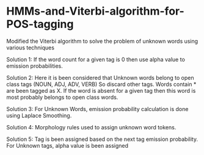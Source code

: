 # HMMs-and-Viterbi-algorithm-for-POS-tagging
Modified the Viterbi algorithm to solve the problem of unknown words using various techniques

Solution 1: If the word count for a given tag is 0 then use alpha value to emission probabilities.

Solution 2: Here it is been considered that Unknown words belong to open class tags (NOUN, ADJ, ADV, VERB) So discard other tags. Words contain * are been tagged as X. If the word is absent for a given tag then this word is most probably belongs to open class words.

Solution 3: For Unknown Words, emission probability calculation is done using Laplace Smoothing.

Solution 4: Morphology rules used to assign unknown word tokens.

Solution 5: Tag is been assigned based on the next tag emission probability. For Unknown tags, alpha value is been assigned
